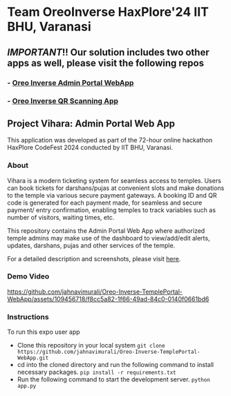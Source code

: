 # Team OreoInverse HaxPlore'24 IIT BHU, Varanasi

## *IMPORTANT*!! Our solution includes two other apps as well, please visit the following repos
### - [Oreo Inverse Admin Portal WebApp](https://github.com/jahnavimurali/Oreo-Inverse-TemplePortal-WebApp)
### - [Oreo Inverse QR Scanning App](https://github.com/jahnavimurali/Oreo-Inverse-QR-Scanning-App)

## Project Vihara: Admin Portal Web App

This application was developed as part of the 72-hour online hackathon HaxPlore CodeFest 2024 conducted by IIT BHU, Varanasi.

### About

Vihara is a modern ticketing system for seamless access to temples. Users can book tickets for darshans/pujas at convenient slots and make donations to the temple via various secure payment gateways. A booking ID and QR code is generated for each payment made, for seamless and secure payment/ entry confirmation, enabling temples to track variables such as number of visitors, waiting times, etc. 

This repository contains the Admin Portal Web App where authorized temple admins may make use of the dashboard to view/add/edit alerts, updates, darshans, pujas and other services of the temple.

For a detailed description and screenshots, please visit [here](https://drive.google.com/file/d/1-QQVwk3XjJTdLHLRhVBbeqZQw3E0eRXG/view?usp=sharing).

### Demo Video



https://github.com/jahnavimurali/Oreo-Inverse-TemplePortal-WebApp/assets/109456718/f8cc5a82-1f66-49ad-84c0-0140f0661bd6



### Instructions

To run this expo user app

- Clone this repository in your local system
  ```git clone https://github.com/jahnavimurali/Oreo-Inverse-TemplePortal-WebApp.git```
- cd into the cloned directory and run the following command to install necessary packages.
  `pip install -r requirements.txt`
- Run the following command to start the development server.
    `python app.py`

